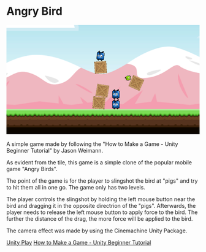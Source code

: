 # Angry Bird
![Screenshot](https://github.com/IvanT98/angry_birds/blob/master/angry-bird.png)

A simple game made by following the "How to Make a Game - Unity Beginner Tutorial" by Jason Weimann.

As evident from the tile, this game is a simple clone of the popular mobile game "Angry Birds".

The point of the game is for the player to slingshot the bird at "pigs" and try to hit them all in one go. The game only has two levels.

The player controls the slingshot by holding the left mouse button near the bird and dragging it in the opposite directrion of the "pigs". Afterwards, the player needs to release the left mouse button to apply force to the bird. The further the distance of the drag, the more force will be applied to the bird.

The camera effect was made by using the Cinemachine Unity Package.

[Unity Play](https://play.unity.com/mg/other/webgl-builds-363169)
[How to Make a Game - Unity Beginner Tutorial](https://youtu.be/OR0e-1UBEOU)
